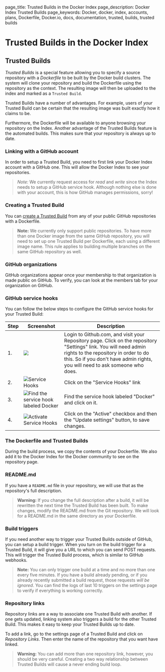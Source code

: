 page_title: Trusted Builds in the Docker Index
page_description: Docker Index Trusted Builds
page_keywords: Docker, docker, index, accounts, plans, Dockerfile, Docker.io, docs, documentation, trusted, builds, trusted builds

# Trusted Builds in the Docker Index

## Trusted Builds

*Trusted Builds* is a special feature allowing you to specify a source
repository with a *Dockerfile* to be built by the Docker build clusters. The
system will clone your repository and build the Dockerfile using the repository
as the context. The resulting image will then be uploaded to the index and
marked as a `Trusted Build`.

Trusted Builds have a number of advantages. For example, users of *your* Trusted
Build can be certain that the resulting image was built exactly how it claims
to be.

Furthermore, the Dockerfile will be available to anyone browsing your repository
on the Index. Another advantage of the Trusted Builds feature is the automated
builds. This makes sure that your repository is always up to date.

### Linking with a GitHub account

In order to setup a Trusted Build, you need to first link your Docker Index
account with a GitHub one. This will allow the Docker Index to see your
repositories.

> *Note:* We currently request access for *read* and *write* since the Index
> needs to setup a GitHub service hook. Although nothing else is done with
> your account, this is how GitHub manages permissions, sorry!

### Creating a Trusted Build

You can [create a Trusted Build](https://index.docker.io/builds/github/select/)
from any of your public GitHub repositories with a Dockerfile.

> **Note:** We currently only support public repositories. To have more than
> one Docker image from the same GitHub repository, you will need to set up one
> Trusted Build per Dockerfile, each using a different image name. This rule
> applies to building multiple branches on the same GitHub repository as well.

### GitHub organizations

GitHub organizations appear once your membership to that organization is
made public on GitHub. To verify, you can look at the members tab for your
organization on GitHub.

### GitHub service hooks

You can follow the below steps to configure the GitHub service hooks for your
Trusted Build:

<table class="table table-bordered">
  <thead>
    <tr>
      <th>Step</th>
      <th>Screenshot</th>
      <th>Description</th>
    </tr>
  </thead>
  <tbody>
    <tr>
      <td>1.</td>
      <td><img src="https://d207aa93qlcgug.cloudfront.net/0.8/img/github_settings.png"></td>
      <td>Login to Github.com, and visit your Repository page. Click on the repository "Settings" link. You will need admin rights to the repository in order to do this. So if you don't have admin rights, you will need to ask someone who does.</td>
    </tr>
    <tr>
      <td>2.</td>
      <td><img src="https://d207aa93qlcgug.cloudfront.net/0.8/img/github_service_hooks.png" alt="Service Hooks"></td>
      <td>Click on the "Service Hooks" link</td></tr><tr><td>3.</td><td><img src="https://d207aa93qlcgug.cloudfront.net/0.8/img/github_docker_service_hook.png" alt="Find the service hook labeled Docker"></td><td>Find the service hook labeled "Docker" and click on it.</td></tr><tr><td>4.</td><td><img src="https://d207aa93qlcgug.cloudfront.net/0.8/img/github_service_hook_docker_activate.png" alt="Activate Service Hooks"></td>
      <td>Click on the "Active" checkbox and then the "Update settings" button, to save changes.</td>
    </tr>
  </tbody>
</table>

### The Dockerfile and Trusted Builds

During the build process, we copy the contents of your Dockerfile. We also
add it to the Docker Index for the Docker community to see on the repository
page.

### README.md

If you have a `README.md` file in your repository, we will use that as the
repository's full description.

> **Warning:**
> If you change the full description after a build, it will be
> rewritten the next time the Trusted Build has been built. To make changes,
> modify the README.md from the Git repository. We will look for a README.md
> in the same directory as your Dockerfile.

### Build triggers

If you need another way to trigger your Trusted Builds outside of GitHub, you
can setup a build trigger. When you turn on the build trigger for a Trusted
Build, it will give you a URL to which you can send POST requests. This will
trigger the Trusted Build process, which is similar to GitHub webhooks.

> **Note:** 
> You can only trigger one build at a time and no more than one
> every five minutes. If you have a build already pending, or if you already
> recently submitted a build request, those requests *will be ignored*.
> You can find the logs of last 10 triggers on the settings page to verify
> if everything is working correctly.

### Repository links

Repository links are a way to associate one Trusted Build with another. If one
gets updated, linking system also triggers a build for the other Trusted Build.
This makes it easy to keep your Trusted Builds up to date.

To add a link, go to the settings page of a Trusted Build and click on
*Repository Links*. Then enter the name of the repository that you want have
linked.

> **Warning:**
> You can add more than one repository link, however, you should
> be very careful. Creating a two way relationship between Trusted Builds will
> cause a never ending build loop.
